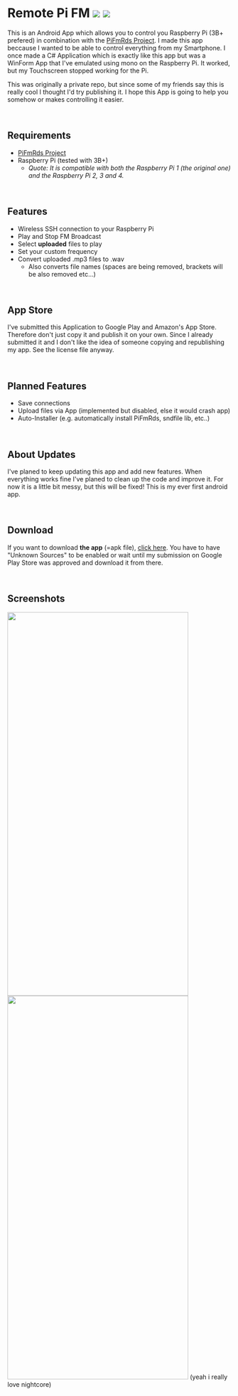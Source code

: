# Remote Pi FM <img src="https://img.shields.io/badge/Google Play Store-Awaiting Approval-orange" /> <img src="https://img.shields.io/badge/Amazon App Store-Awaiting Approval-orange" />

This is an Android App which allows you to control you Raspberry Pi (3B+ prefered) in combination with the [PiFmRds Project](https://github.com/ChristopheJacquet/PiFmRds). 
I made this app beccause I wanted to be able to control everything from my Smartphone. I once made a C# Application which is exactly like this app but was a WinForm App 
that I've emulated using mono on the Raspberry Pi. It worked, but my Touchscreen stopped working for the Pi.

This was originally a private repo, but since some of my friends say this is really cool I thought I'd try publishing it. I hope this App is going to help you somehow or makes
controlling it easier. 

<br>


## Requirements
- [PiFmRds Project](https://github.com/ChristopheJacquet/PiFmRds)
- Raspberry Pi (tested with 3B+)
  - <i>Quote: It is compatible with both the Raspberry Pi 1 (the original one) and the Raspberry Pi 2, 3 and 4.</i>

<br>

## Features
- Wireless SSH connection to your Raspberry Pi
- Play and Stop FM Broadcast
- Select <b>uploaded</b> files to play
- Set your custom frequency
- Convert uploaded .mp3 files to .wav
  - Also converts file names (spaces are being removed, brackets will be also removed etc...)

<br>

## App Store
I've submitted this Application to Google Play and Amazon's App Store. Therefore don't just copy it and publish it on your own. Since I already submitted it and I don't like 
the idea of someone copying and republishing my app. See the license file anyway. 
  
<br>

## Planned Features
- Save connections
- Upload files via App (implemented but disabled, else it would crash app)
- Auto-Installer (e.g. automatically install PiFmRds, sndfile lib, etc..)

<br>

## About Updates
I've planed to keep updating this app and add new features. When everything works fine I've planed to clean up the code and improve it. For now it is a little bit messy, but this will be fixed! This is my ever first android app.

<br>

## Download
If you want to download <b>the app</b> (=apk file), [click here](https://github.com/hackthedev/remotepifm/releases/download/1.1.1/app-release.apk). You have to have "Unknown Sources" to be enabled or wait until my submission on Google Play Store was approved and download it from there.

<br>

## Screenshots
<img width="407" height="863" src="https://shy-devils.life-is-pa.in/124VaF.png" />
<img width="407" height="863" src="https://shy-devils.life-is-pa.in/o2Eogf.png" />
(yeah i really love nightcore)
